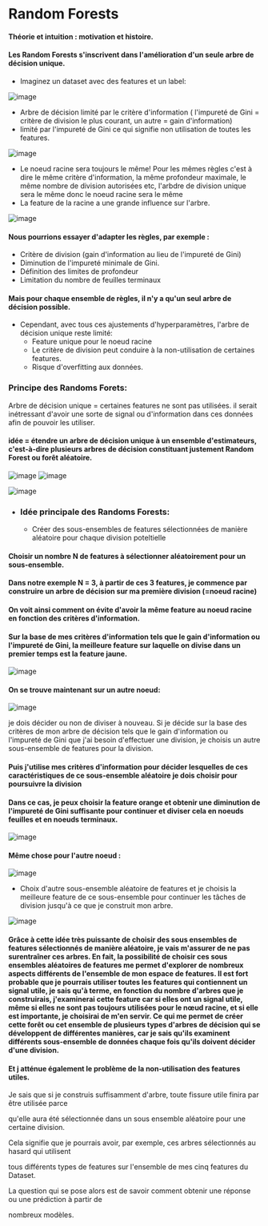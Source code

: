 # Random Forests
#### Théorie et intuition : motivation et histoire.
#### Les Random Forests s'inscrivent dans l'amélioration d'un seule arbre de décision unique. 
- Imaginez un dataset avec des features et un label:
  
![image](https://github.com/Brahim-AIT-OUALI/Random_Forest/assets/115220907/691c1d31-34d2-449a-afc2-f029fd801efc)

- Arbre de décision limité par le critère d'information ( l'impureté de Gini = critère de division le plus courant, un autre = gain d'information)
- limité par l'impureté de Gini ce qui signifie non utilisation de toutes les features. 

![image](https://github.com/Brahim-AIT-OUALI/Random_Forest/assets/115220907/734609f6-f376-4c29-bf75-c73ffe2fe28b)

- Le noeud racine sera toujours le même! Pour les mêmes règles c'est à dire le même critère d'information, la même profondeur maximale, le même nombre de division autorisées etc, l'arbdre de division unique sera le même donc le noeud racine sera le même
- La feature de la racine a une grande influence sur l'arbre.
  
![image](https://github.com/Brahim-AIT-OUALI/Random_Forest/assets/115220907/623163d8-b670-4d82-a7c0-556463f4fb8d)

#### Nous pourrions essayer d'adapter les règles, par exemple :
 - Critère de division (gain d'information au lieu de l'impureté de Gini)
 - Diminution de l'impureté minimale de Gini.
 - Définition des limites de profondeur
 - Limitation du nombre de feuilles terminaux
#### Mais pour chaque ensemble de règles, il n'y a qu'un seul arbre de décision possible.
- Cependant, avec tous ces ajustements d'hyperparamètres, l'arbre de décision unique reste limité:
   - Feature unique pour le noeud racine
   - Le critère de division peut conduire à la non-utilisation de certaines features.
   - Risque d'overfitting aux données.
### Principe des Randoms Forets: 
Arbre de décision unique = certaines features ne sont pas utilisées. il serait inétressant d'avoir une sorte de signal ou d'information dans ces données afin de pouvoir les utiliser.

#### idée = étendre un arbre de décision unique à un ensemble d'estimateurs, c'est-à-dire  plusieurs arbres de décision constituant justement Random Forest ou forêt aléatoire.


![image](https://github.com/Brahim-AIT-OUALI/Random_Forest/assets/115220907/542f9f8e-d48e-4723-be04-694c0c30da79)
![image](https://github.com/Brahim-AIT-OUALI/Random_Forest/assets/115220907/9b45da29-34b2-4fe3-b384-ccb070e496c2)

![image](https://github.com/Brahim-AIT-OUALI/Random_Forest/assets/115220907/322523ac-2cc8-4560-bf4f-0bbb7322578f)

- ### Idée principale des Randoms Forests:
  - Créer des sous-ensembles de features sélectionnées de manière aléatoire pour chaque division poteltielle
#### Choisir un nombre N de features à sélectionner aléatoirement pour un sous-ensemble. 
#### Dans notre exemple N  = 3, à partir de ces 3 features, je commence par construire un arbre de décision sur ma première division (=noeud racine)
#### On voit ainsi comment on évite d'avoir la même feature au noeud racine en fonction des critères d'information.
#### Sur la base de mes critères d'information tels que le gain d'information ou l'impureté de Gini, la meilleure feature sur laquelle on divise dans un premier temps est la feature jaune.
![image](https://github.com/Brahim-AIT-OUALI/Random_Forest/assets/115220907/dd7c7ec3-fb14-4114-8f5b-ac313353426e)

#### On se trouve maintenant sur un autre **noeud**:

![image](https://github.com/Brahim-AIT-OUALI/Random_Forest/assets/115220907/a954d899-9b03-4c8a-8610-8f7359245728)

je dois décider ou non de diviser à nouveau. Si je décide sur la base des critères de mon arbre de décision tels que le gain d'information ou l'impureté de Gini que j'ai besoin d'effectuer une division, je choisis un autre sous-ensemble de features pour la division. 
#### Puis j'utilise mes critères d'information pour décider lesquelles de ces caractéristiques de ce sous-ensemble aléatoire je dois choisir pour poursuivre la division
#### Dans ce cas, je peux choisir la feature orange et obtenir une diminution de l'impureté de Gini suffisante pour continuer et diviser cela en noeuds feuilles et en noeuds terminaux.

![image](https://github.com/Brahim-AIT-OUALI/Random_Forest/assets/115220907/0c056817-9ebf-49b9-9d57-9da0119f8c8c)

#### Même chose pour l'autre **noeud** :

![image](https://github.com/Brahim-AIT-OUALI/Random_Forest/assets/115220907/3b1594fb-29a2-4d34-b918-09d1a566fa27)


- Choix d'autre sous-ensemble aléatoire de features et je choisis la meilleure feature de ce sous-ensemble pour continuer les tâches de division jusqu'à ce que je construit mon arbre.

![image](https://github.com/Brahim-AIT-OUALI/Random_Forest/assets/115220907/cf98e75b-1b4e-4984-9aa5-b56f02beb1a5)

#### Grâce à cette idée très puissante de choisir des sous ensembles de features sélectionnés de manière aléatoire, je vais m'assurer de ne pas surentraîner ces arbres. En fait, la possibilité de choisir ces sous ensembles aléatoires de features me permet d'explorer de nombreux aspects différents de l'ensemble de mon espace de features. Il est fort probable que je pourrais utiliser toutes les features qui contiennent un signal utile, je sais qu'à terme, en fonction du nombre d'arbres que je construirais, j'examinerai cette feature car si elles ont un signal utile, même si elles ne sont pas toujours utilisées pour le nœud racine, et si elle est importante, je choisirai de m'en servir. Ce qui me permet de créer cette forêt ou cet ensemble de plusieurs types d'arbres de décision qui se développent de différentes manières, car je sais qu'ils examinent différents sous-ensemble de données chaque fois qu'ils doivent décider d'une division. 
#### Et j atténue également le problème de la non-utilisation des features utiles.






















Je sais que si je construis suffisamment d'arbre, toute fissure utile finira par être utilisée parce

qu'elle aura été sélectionnée dans un sous ensemble aléatoire pour une certaine division.

Cela signifie que je pourrais avoir, par exemple, ces arbres sélectionnés au hasard qui utilisent

tous différents types de features sur l'ensemble de mes cinq features du Dataset.

La question qui se pose alors est de savoir comment obtenir une réponse ou une prédiction à partir de

nombreux modèles.
